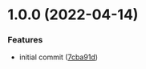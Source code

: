 # 1.0.0 (2022-04-14)


### Features

* initial commit ([7cba91d](https://github.com/Basis-Theory/basistheory-go/commit/7cba91d0e7f55a6241817b17882aec8a1d1217f1))
